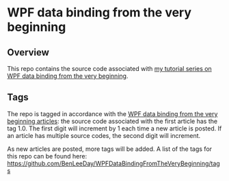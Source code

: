 # WPF data binding from the very beginning
## Overview
This repo contains the source code associated with [my tutorial series on WPF data binding from the very beginning](https://benleeday.com/?cat=5).

## Tags
The repo is tagged in accordance with the [WPF data binding from the very beginning articles](https://benleeday.com/?cat=5): the source code associated with the first article has the tag 1.0. The first digit will increment by 1 each time a new article is posted. If an article has multiple source codes, the second digit will increment.

As new articles are posted, more tags will be added. A list of the tags for this repo can be found here: https://github.com/BenLeeDay/WPFDataBindingFromTheVeryBeginning/tags
